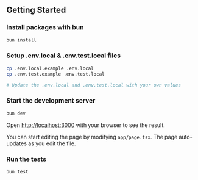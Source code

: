 ## Getting Started

### Install packages with bun
```bash
bun install
```

### Setup .env.local & .env.test.local files
```bash
cp .env.local.example .env.local
cp .env.test.example .env.test.local

# Update the .env.local and .env.test.local with your own values
```

### Start the development server
```bash
bun dev
```
Open [http://localhost:3000](http://localhost:3000) with your browser to see the result.

You can start editing the page by modifying `app/page.tsx`. The page auto-updates as you edit the file.

### Run the tests
```bash
bun test
```


